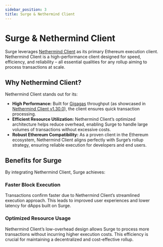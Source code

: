 ```yaml
---
sidebar_position: 3
title: Surge & Nethermind Client
---
```


# Surge & Nethermind Client

Surge leverages [Nethermind Client](https://www.nethermind.io/nethermind-client) as its primary Ethereum execution client. Nethermind Client is a high-performance client designed for speed, efficiency, and reliability – all essential qualities for any rollup aiming to process transactions at scale.

## Why Nethermind Client?

Nethermind Client stands out for its:
- **High Performance:** Built for [Gigagas](./gigagas.md) throughput (as showcased in [Nethermind Client v1.30.0](https://github.com/NethermindEth/nethermind/releases/tag/1.30.0)), the client ensures quick transaction processing.
- **Efficient Resource Utilization:** Nethermind Client’s optimized architecture helps reduce overhead, enabling Surge to handle large volumes of transactions without excessive costs.
- **Robust Ethereum Compatibility:** As a proven client in the Ethereum ecosystem, Nethermind Client aligns perfectly with Surge’s rollup strategy, ensuring reliable execution for developers and end users.

## Benefits for Surge

By integrating Nethermind Client, Surge achieves:

### Faster Block Execution
Transactions confirm faster due to Nethermind Client’s streamlined execution approach. This leads to improved user experiences and lower latency for dApps built on Surge.

### Optimized Resource Usage
Nethermind Client’s low-overhead design allows Surge to process more transactions without incurring higher execution costs. This efficiency is crucial for maintaining a decentralized and cost-effective rollup.
